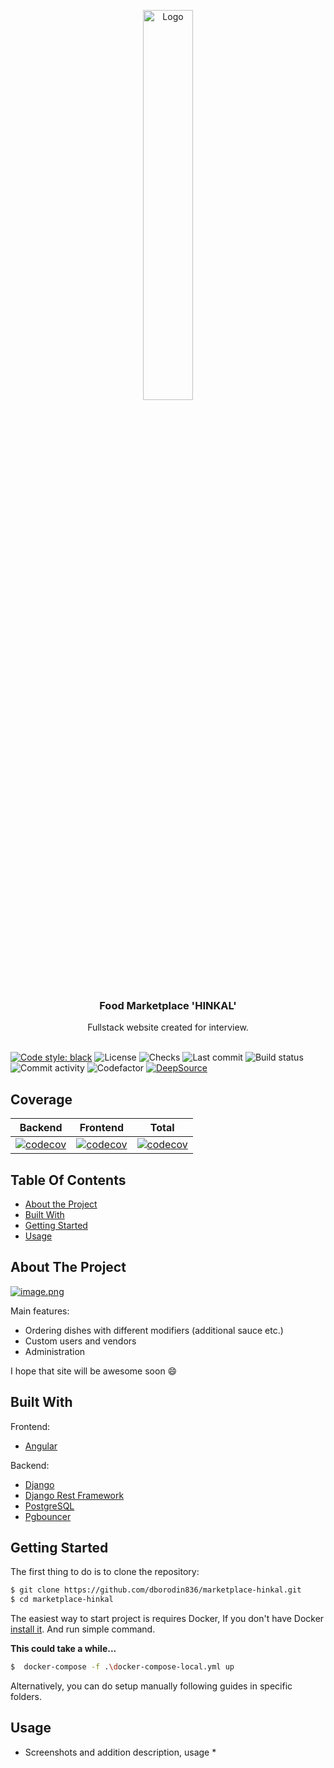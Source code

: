 <p align="center">
  <img src="https://i.postimg.cc/wMHtRZft/image-removebg-preview-1.png" alt="Logo" width="40%"/>
</p>
  <h3 align="center">Food Marketplace 'HINKAL'</h3>
  <p align="center">
    Fullstack website created for interview.
    <br/>
    <br/>
  </p>
</p>

[![Code style: black][black-badge]][black-link]
<img src="https://img.shields.io/github/license/dborodin836/marketplace-hinkal" alt="License">
<img src="https://img.shields.io/github/checks-status/dborodin836/marketplace-hinkal/develop" alt="Checks">
<img src="https://img.shields.io/github/last-commit/dborodin836/marketplace-hinkal" alt="Last commit">
<img src="http://img.shields.io/github/actions/workflow/status/dborodin836/marketplace-hinkal/ci.yml?branch=develop" alt="Build status">
<img src="https://img.shields.io/github/commit-activity/m/dborodin836/marketplace-hinkal" alt="Commit activity">
<img src="https://www.codefactor.io/repository/github/dborodin836/marketplace-hinkal/badge" alt="Codefactor">
[![DeepSource][deepsource-badge]][deepsource-link]


## Coverage
| **Backend**                                       | **Frontend**                                       | **Total**                                 |
|:-------------------------------------------------:|:--------------------------------------------------:|:-----------------------------------------:|
| [![codecov][codecov-backend-badge]][codecov-link] | [![codecov][codecov-frontend-badge]][codecov-link] | [![codecov][codecov-badge]][codecov-link] |


## Table Of Contents

- [About the Project](#about-the-project)
- [Built With](#built-with)
- [Getting Started](#getting-started)
- [Usage](#usage)

## About The Project

[![image.png](https://i.postimg.cc/PqzS6R0H/image.png)](https://postimg.cc/06jGjc8X)

Main features:

- Ordering dishes with different modifiers (additional sauce etc.)
- Custom users and vendors
- Administration

I hope that site will be awesome soon :smile:

## Built With

Frontend:

- [Angular](https://angular.io)

Backend:

- [Django](https://www.djangoproject.com)
- [Django Rest Framework](https://www.django-rest-framework.org)
- [PostgreSQL](https://www.postgresql.org)
- [Pgbouncer](https://www.pgbouncer.org)

## Getting Started

The first thing to do is to clone the repository:

```sh
$ git clone https://github.com/dborodin836/marketplace-hinkal.git
$ cd marketplace-hinkal
```

The easiest way to start project is requires Docker,
If you don't have Docker [install it](https://docs.docker.com/get-docker/).
And run simple command.

**This could take a while...**

```sh
$  docker-compose -f .\docker-compose-local.yml up
```

Alternatively, you can do setup manually following guides in specific folders.

## Usage

- Screenshots and addition description, usage \*

[black-badge]: https://img.shields.io/badge/code%20style-black-000000.svg
[black-link]: https://github.com/psf/black
[deepsource-badge]: https://deepsource.io/gh/dborodin836/marketplace-hinkal.svg/?label=active+issues&token=IHInroIWzClOi9afsigBuueu
[deepsource-link]: https://deepsource.io/gh/dborodin836/marketplace-hinkal/?ref=repository-badge
[codecov-backend-badge]: https://codecov.io/gh/dborodin836/marketplace-hinkal/branch/develop/graph/badge.svg?token=VLZPPIYUOG&flag=backend
[codecov-frontend-badge]: https://codecov.io/gh/dborodin836/marketplace-hinkal/branch/develop/graph/badge.svg?token=VLZPPIYUOG&flag=frontend
[codecov-badge]: https://codecov.io/gh/dborodin836/marketplace-hinkal/branch/develop/graph/badge.svg?token=VLZPPIYUOG
[codecov-link]: https://codecov.io/gh/dborodin836/marketplace-hinkal
